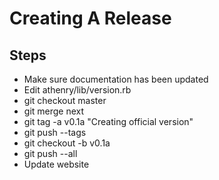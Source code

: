 Creating A Release
==================

Steps
-----

* Make sure documentation has been updated
* Edit athenry/lib/version.rb
* git checkout master
* git merge next
* git tag -a v0.1a "Creating official version"
* git push --tags
* git checkout -b v0.1a
* git push --all
* Update website 
